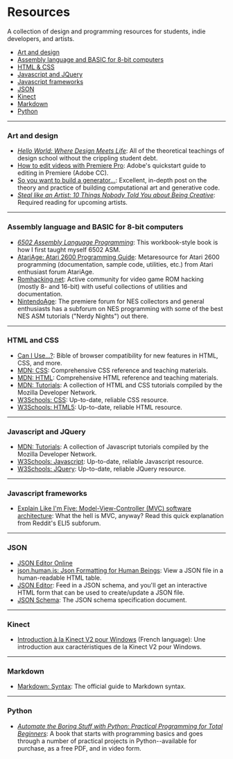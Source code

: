 # Resources
A collection of design and programming resources for students, indie developers, and artists.

- [Art and design](#art-and-design)
- [Assembly language and BASIC for 8-bit computers](#assembly-language-and-basic-for-8-bit-computers)
- [HTML & CSS](#html-and-css)
- [Javascript and JQuery](#javascript-and-jquery)
- [Javascript frameworks](#javascript-frameworks)
- [JSON](#json)
- [Kinect](#kinect)
- [Markdown](#markdown)
- [Python](#python)

------

### Art and design
- _[Hello World: Where Design Meets Life](http://www.amazon.com/Hello-World-Where-Design-Meets/dp/1468308068)_: All of the theoretical teachings of design school without the crippling student debt. 
- [How to edit videos with Premiere Pro](https://helpx.adobe.com/premiere-pro/how-to/edit-videos.html?set=premiere-pro--get-started): Adobe's quickstart guide to editing in Premiere (Adobe CC).
- [So you want to build a generator...](http://galaxykate0.tumblr.com/post/139774965871/so-you-want-to-build-a-generator): Excellent, in-depth post on the theory and practice of building computational art and generative code.
- _[Steal like an Artist: 10 Things Nobody Told You about Being Creative](http://austinkleon.com/2011/03/30/how-to-steal-like-an-artist-and-9-other-things-nobody-told-me/)_: Required reading for upcoming artists.

------

### Assembly language and BASIC for 8-bit computers
- _[6502 Assembly Language Programming](http://www.amazon.com/Assembly-Language-Programming-Self-teaching-Guides/dp/0471861200)_: This workbook-style book is how I first taught myself 6502 ASM.
- [AtariAge: Atari 2600 Programming Guide](http://www.atariage.com/2600/programming/): Metaresource for Atari 2600 programming (documentation, sample code, utilities, etc.) from Atari enthusiast forum AtariAge.
- [Romhacking.net](http://www.romhacking.net): Active community for video game ROM hacking (mostly 8- and 16-bit) with useful collections of utilities and documentation.
- [NintendoAge](http://www.nintendoage.com): The premiere forum for NES collectors and general enthusiasts has a subforum on NES programming with some of the best NES ASM tutorials ("Nerdy Nights") out there.

------

### HTML and CSS
- [Can I Use...?](http://caniuse.com/): Bible of browser compatibility for new features in HTML, CSS, and more.
- [MDN: CSS](https://developer.mozilla.org/en-US/docs/Web/CSS): Comprehensive CSS reference and teaching materials.
- [MDN: HTML](https://developer.mozilla.org/en-US/docs/Web/HTML/): Comprehensive HTML reference and teaching materials.
- [MDN: Tutorials](https://developer.mozilla.org/en-US/docs/Web/Tutorials): A collection of HTML and CSS tutorials compiled by the Mozilla Developer Network.
- [W3Schools: CSS](http://www.w3schools.com/css/default.asp): Up-to-date, reliable CSS resource.
- [W3Schools: HTML5](http://www.w3schools.com/html/default.asp): Up-to-date, reliable HTML resource.

------

### Javascript and JQuery 
- [MDN: Tutorials](https://developer.mozilla.org/en-US/docs/Web/Tutorials): A collection of Javascript tutorials compiled by the Mozilla Developer Network.
- [W3Schools: Javascript](http://www.w3schools.com/js/default.asp): Up-to-date, reliable Javascript resource.
- [W3Schools: JQuery](http://www.w3schools.com/jquery/default.asp): Up-to-date, reliable JQuery resource.

------

### Javascript frameworks
- [Explain Like I'm Five: Model-View-Controller (MVC) software architecture](https://www.reddit.com/r/explainlikeimfive/comments/o4cpy/eli5_modelviewcontroller_mvc_software_architecture/): What the hell is MVC, anyway? Read this quick explanation from Reddit's ELI5 subforum.

------

### JSON
- [JSON Editor Online](http://jsoneditoronline.org/)
- [json.human.js: Json Formatting for Human Beings](http://marianoguerra.github.io/json.human.js/): View a JSON file in a human-readable HTML table.
- [JSON Editor](https://github.com/jdorn/json-editor): Feed in a JSON schema, and you'll get an interactive HTML form that can be used to create/update a JSON file.
- [JSON Schema](http://json-schema.org/latest/json-schema-validation.html): The JSON schema specification document.

------

### Kinect
- [Introduction à la Kinect V2 pour Windows](https://channel9.msdn.com/Blogs/Microsoft-D-veloppeurs-France/Introduction--la-Kinect-V2-pour-Windows) (French language): Une introduction aux caractéristiques de la Kinect V2 pour Windows.

------

### Markdown
- [Markdown: Syntax](http://daringfireball.net/projects/markdown/syntax): The official guide to Markdown syntax.

------

### Python
- _[Automate the Boring Stuff with Python: Practical Programming for Total Beginners](https://automatetheboringstuff.com/)_: A book that starts with programming basics and goes through a number of practical projects in Python--available for purchase, as a free PDF, and in video form.


